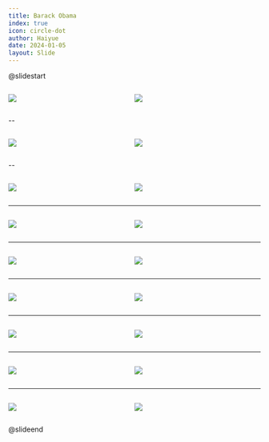 ```yaml
---
title: Barack Obama
index: true
icon: circle-dot
author: Haiyue
date: 2024-01-05
layout: Slide
---
```



@slidestart

<div style="display:flex">
<div style="flex:1">

![](/data/english/reading/K-BarackObama/001.jpg)
</div>
<div style="flex:1">

![](/data/english/reading/K-BarackObama/002.jpg)
</div>
</div>

--

<div style="display:flex">
<div style="flex:1">

![](/data/english/reading/K-BarackObama/003.jpg)
</div>
<div style="flex:1">

![](/data/english/reading/K-BarackObama/004.jpg)
</div>
</div>

--

<div style="display:flex">
<div style="flex:1">

![](/data/english/reading/K-BarackObama/005.jpg)
</div>
<div style="flex:1">

![](/data/english/reading/K-BarackObama/006.jpg)
</div>
</div>

---

<div style="display:flex">
<div style="flex:1">

![](/data/english/reading/K-BarackObama/007.jpg)
</div>
<div style="flex:1">

![](/data/english/reading/K-BarackObama/008.jpg)
</div>
</div>

---

<div style="display:flex">
<div style="flex:1">

![](/data/english/reading/K-BarackObama/009.jpg)
</div>
<div style="flex:1">

![](/data/english/reading/K-BarackObama/010.jpg)
</div>
</div>

---

<div style="display:flex">
<div style="flex:1">

![](/data/english/reading/K-BarackObama/011.jpg)
</div>
<div style="flex:1">

![](/data/english/reading/K-BarackObama/012.jpg)
</div>
</div>

---

<div style="display:flex">
<div style="flex:1">

![](/data/english/reading/K-BarackObama/013.jpg)
</div>
<div style="flex:1">

![](/data/english/reading/K-BarackObama/014.jpg)
</div>
</div>

---

<div style="display:flex">
<div style="flex:1">

![](/data/english/reading/K-BarackObama/015.jpg)
</div>
<div style="flex:1">

![](/data/english/reading/K-BarackObama/016.jpg)
</div>
</div>

---

<div style="display:flex">
<div style="flex:1">

![](/data/english/reading/K-BarackObama/017.jpg)
</div>
<div style="flex:1">

![](/data/english/reading/K-BarackObama/018.jpg)
</div>
</div>

@slideend
